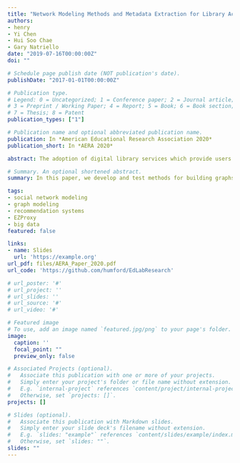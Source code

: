 ```yaml
---
title: "Network Modeling Methods and Metadata Extraction for Library Access Records"
authors:
- henry
- Yi Chen
- Hui Soo Chae
- Gary Natriello
date: "2019-07-16T00:00:00Z"
doi: ""

# Schedule page publish date (NOT publication's date).
publishDate: "2017-01-01T00:00:00Z"

# Publication type.
# Legend: 0 = Uncategorized; 1 = Conference paper; 2 = Journal article;
# 3 = Preprint / Working Paper; 4 = Report; 5 = Book; 6 = Book section;
# 7 = Thesis; 8 = Patent
publication_types: ["1"]

# Publication name and optional abbreviated publication name.
publication: In *American Educational Research Association 2020*
publication_short: In *AERA 2020*

abstract: The adoption of digital library services which provide users access to resources from anywhere has enabled the collection of data about the learning behavior of library patrons. Such Big Data can yield valuable insights into how learning happens and can be used to build recommendation systems for education. By their nature, such resources are interconnected by bibliometric metadata. In this paper, we develop and test methods for building graphs of research corpora accessed by patrons through a library proxy server. We provide open-source software for building and analyzing these representations and discuss the challenges of identifying and discovering metadata from sparse proxy server logs. In addition, we discuss the potential for further research in network modeling of library access records.

# Summary. An optional shortened abstract.
summary: In this paper, we develop and test methods for building graphs of research corpora accessed by patrons through a library proxy server.

tags:
- social network modeling
- graph modeling
- recommendation systems
- EZProxy
- big data
featured: false

links:
- name: Slides
  url: 'https://example.org'
url_pdf: files/AERA_Paper_2020.pdf
url_code: 'https://github.com/humford/EdLabResearch'

# url_poster: '#'
# url_project: ''
# url_slides: ''
# url_source: '#'
# url_video: '#'

# Featured image
# To use, add an image named `featured.jpg/png` to your page's folder. 
image:
  caption: ''
  focal_point: ""
  preview_only: false

# Associated Projects (optional).
#   Associate this publication with one or more of your projects.
#   Simply enter your project's folder or file name without extension.
#   E.g. `internal-project` references `content/project/internal-project/index.md`.
#   Otherwise, set `projects: []`.
projects: []

# Slides (optional).
#   Associate this publication with Markdown slides.
#   Simply enter your slide deck's filename without extension.
#   E.g. `slides: "example"` references `content/slides/example/index.md`.
#   Otherwise, set `slides: ""`.
slides: ""
---
```


